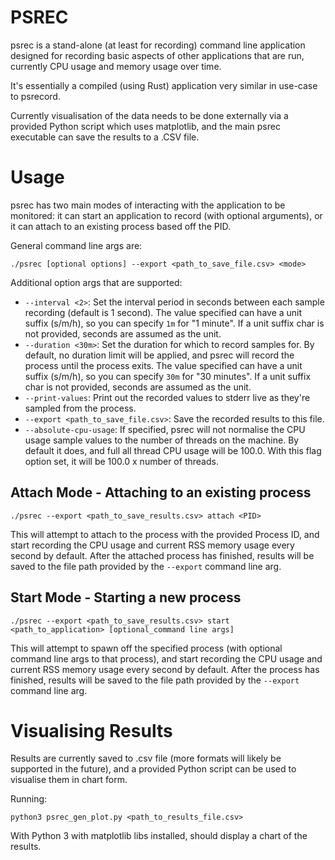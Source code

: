 PSREC
=====

psrec is a stand-alone (at least for recording) command line application designed for recording basic aspects of other applications that are run, currently CPU usage and memory usage over time.

It's essentially a compiled (using Rust) application very similar in use-case to psrecord.

Currently visualisation of the data needs to be done externally via a provided Python script which uses matplotlib, and the main psrec executable can save the results to a .CSV file.

Usage
=====

psrec has two main modes of interacting with the application to be monitored: it can start an application to record (with optional arguments), or it can attach to an existing process based off the PID.

General command line args are:

    ./psrec [optional options] --export <path_to_save_file.csv> <mode>

Additional option args that are supported:

* `--interval <2>`: Set the interval period in seconds between each sample recording (default is 1 second). The value specified can have a unit suffix (s/m/h), so you can specify `1m` for "1 minute". If a unit suffix char is not provided, seconds are assumed as the unit.
* `--duration <30m>`: Set the duration for which to record samples for. By default, no duration limit will be applied, and psrec will record the process until the process exits. The value specified can have a unit suffix (s/m/h), so you can specify `30m` for "30 minutes". If a unit suffix char is not provided, seconds are assumed as the unit.
* `--print-values`: Print out the recorded values to stderr live as they're sampled from the process.
* `--export <path_to_save_file.csv>`: Save the recorded results to this file.
* `--absolute-cpu-usage`: If specified, psrec will not normalise the CPU usage sample values to the number of threads on the machine. By default it does, and full all thread CPU usage will be 100.0. With this flag option set, it will be 100.0 x number of threads. 

Attach Mode - Attaching to an existing process
----------------------------------------------

    ./psrec --export <path_to_save_results.csv> attach <PID>

This will attempt to attach to the process with the provided Process ID, and start recording the CPU usage and current RSS memory usage every second by default. After the attached process has finished, results will be saved to the file path provided by the `--export` command line arg.

Start Mode - Starting a new process
-----------------------------------

    ./psrec --export <path_to_save_results.csv> start <path_to_application> [optional_command line args]

This will attempt to spawn off the specified process (with optional command line args to that process), and start recording the CPU usage and current RSS memory usage every second by default. After the process has finished, results will be saved to the file path provided by the `--export` command line arg.


Visualising Results
===================

Results are currently saved to .csv file (more formats will likely be supported in the future), and a provided Python script can be used to visualise them in chart form.

Running:

    python3 psrec_gen_plot.py <path_to_results_file.csv>

With Python 3 with matplotlib libs installed, should display a chart of the results.
